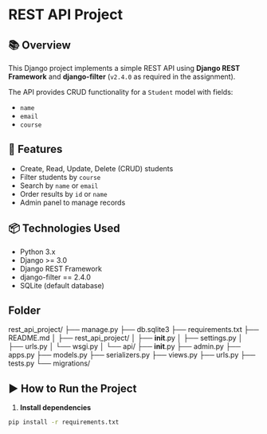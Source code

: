 # REST API Project

## 📚 Overview
This Django project implements a simple REST API using **Django REST Framework** and **django-filter** (`v2.4.0` as required in the assignment).

The API provides CRUD functionality for a `Student` model with fields:
- `name`
- `email`
- `course`



## 🚀 Features
- Create, Read, Update, Delete (CRUD) students
- Filter students by `course`
- Search by `name` or `email`
- Order results by `id` or `name`
- Admin panel to manage records



## 📦 Technologies Used
- Python 3.x
- Django >= 3.0
- Django REST Framework
- django-filter == 2.4.0
- SQLite (default database)

## Folder
rest_api_project/
├── manage.py
├── db.sqlite3
├── requirements.txt
├── README.md
│
├── rest_api_project/
│   ├── __init__.py
│   ├── settings.py
│   ├── urls.py
│   └── wsgi.py
│
└── api/
    ├── __init__.py
    ├── admin.py
    ├── apps.py
    ├── models.py
    ├── serializers.py
    ├── views.py
    ├── urls.py
    ├── tests.py
    └── migrations/

## ▶️ How to Run the Project

1. **Install dependencies**  
```bash
pip install -r requirements.txt
